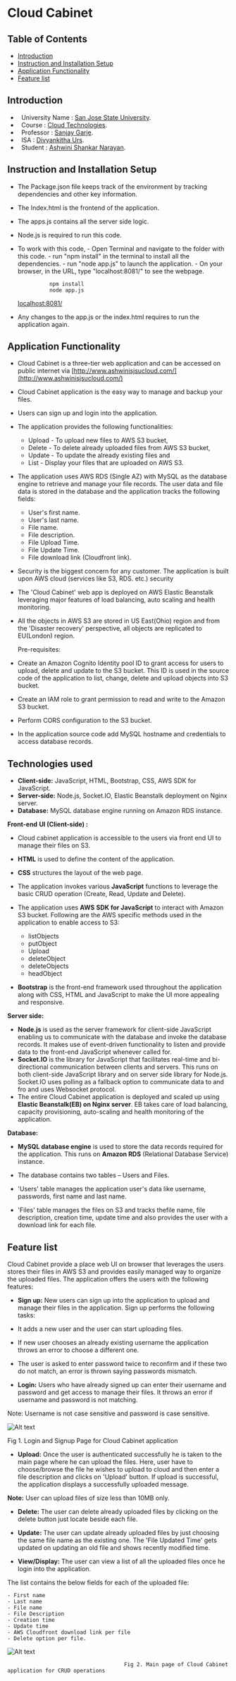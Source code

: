 # Cloud Cabinet

## Table of Contents

- [Introduction](#introduction)
- [Instruction and Installation Setup](#instruction-and-installation-setup)
- [Application Functionality](#application-functionality)
- [Feature list](#feature-list)



## Introduction

*   University Name		: [San Jose State University](http://www.sjsu.edu/).
*   Course				: [Cloud Technologies](http://info.sjsu.edu/web-dbgen/catalog/courses/CMPE281.html).
*   Professor				: [Sanjay Garje](https://www.linkedin.com/in/sanjaygarje/).
*   ISA					: [Divyankitha Urs](https://www.linkedin.com/in/divyankithaurs/).
*   Student				: [Ashwini Shankar Narayan](www.linkedin.com/in/ashwinisnv/).

## Instruction and Installation Setup

- The Package.json file keeps track of the environment by tracking dependencies and other key information.
- The Index.html is the frontend of the application.
- The apps.js contains all the server side logic.  

- Node.js is required to run this code.
- To work with this code,
		- Open Terminal and navigate to the folder with this code.
		- run "npm install" in the terminal to install all the dependencies.
		- run "node app.js" to launch the application.
		- On your browser, in the URL, type "localhost:8081/" to see the webpage.

				npm install
				node app.js
	[localhost:8081/](localhost:8081/)
	
- Any changes to the app.js or the index.html requires to run the application again.


## Application Functionality

- Cloud Cabinet is a three-tier web application and can be accessed on public internet via
[http://www.ashwinisjsucloud.com/](http://www.ashwinisjsucloud.com/)

- Cloud Cabinet application is the easy way to manage and backup your files.
- Users can sign up and login into the application.
- The application provides the following functionalities:

	- Upload - To upload new files to AWS S3 bucket,
	- Delete -  To delete already uploaded files from AWS S3 bucket,
	- Update - To update the already existing files and
	- List - Display your files that are uploaded on AWS S3.

- The application uses AWS RDS (Single AZ) with MySQL as the database engine to retrieve and manage your file records. The user data and file data is stored in the database and the application tracks the following fields:
	
	- User&#39;s first name.
	- User&#39;s last name.
	- File name.
	- File description.
	- File Upload Time.
	- File Update Time.
	- File download link (Cloudfront link).

- Security is the biggest concern for any customer. The application is built upon AWS cloud (services like S3, RDS. etc.) security
- The &#39;Cloud Cabinet&#39; web app is deployed on AWS Elastic Beanstalk leveraging major features of load balancing, auto scaling and health monitoring.
- All the objects in AWS S3 are stored in US East(Ohio) region and from the &#39;Disaster recovery&#39; perspective, all objects are replicated to EU(London) region.

  Pre-requisites:

- Create an Amazon Cognito Identity pool ID to grant access for users to upload, delete and update to the S3 bucket. This ID is used in the source code of the application to list, change, delete and upload objects into S3 bucket.
- Create an IAM role to grant permission to read and write to the Amazon S3 bucket.
- Perform CORS configuration to the S3 bucket.
- In the application source code add MySQL hostname and credentials to access database records.

## Technologies used

- **Client-side:** JavaScript, HTML, Bootstrap, CSS, AWS SDK for JavaScript.
- **Server-side:** Node.js, Socket.IO, Elastic Beanstalk deployment on Nginx server.
- **Database:** MySQL database engine running on Amazon RDS instance.

**Front-end** **UI (Client-side) :**

- Cloud cabinet application is accessible to the users via front end UI to manage their files on S3.
- **HTML** is used to define the content of the application.
- **CSS** structures the layout of the web page.
- The application invokes various **JavaScript** functions to leverage the basic CRUD operation (Create, Read, Update and Delete).
- The application uses **AWS** **SDK for JavaScript** to interact with Amazon S3 bucket. Following are the AWS specific methods used in the application to enable access to S3:

	- listObjects
	- putObject
	- Upload
	- deleteObject
	- deleteObjects
	- headObject

- **Bootstrap** is the front-end framework used throughout the application along with CSS, HTML and JavaScript to make the UI more appealing and responsive.

**Server side:**

- **Node.js** is used as the server framework for client-side JavaScript enabling us to communicate with the database and invoke the database records. It makes use of event-driven functionality to listen and provide data to the front-end JavaScript whenever called for.
- **Socket.IO** is the library for JavaScript that facilitates real-time and bi-directional communication between clients and servers. This runs on both client-side JavaScript library and on server side library for Node.js. Socket.IO uses polling as a fallback option to communicate data to and fro and uses Websocket protocol.
- The entire Cloud Cabinet application is deployed and scaled up using **Elastic Beanstalk(EB) on Nginx server**. EB takes care of load balancing, capacity provisioning, auto-scaling and health monitoring of the application.

**Database:**

- **MySQL database engine** is used to store the data records required for the application. This runs on **Amazon RDS** (Relational Database Service) instance.
- The database contains two tables – Users and Files.

- &#39;Users&#39; table manages the application user&#39;s data like username, passwords, first name and last name.
- &#39;Files&#39; table manages the files on S3 and tracks thefile name, file description, creation time, update time and also provides the user with a download link for each file.

## Feature list

Cloud Cabinet provide a place web UI on browser that leverages the users stores their files in AWS S3 and provides easily managed way to organize the uploaded files. The application offers the users with the following features:

- **Sign up:** New users can sign up into the application to upload and manage their files in the application. Sign up performs the following tasks:

- It adds a new user and the user can start uploading files.
- If new user chooses an already existing username the application throws an error to choose a different one.
- The user is asked to enter password twice to reconfirm and if these two do not match, an error is thrown saying passwords mismatch.

- **Login:**  Users who have already signed up can enter their username and password and get access to manage their files. It throws an error if username and password is not matching.

Note: Username is not case sensitive and password is case sensitive.


![Alt text](img1.jpg?raw=true)


Fig 1. Login and Signup Page for Cloud Cabinet application

- **Upload:** Once the user is authenticated successfully he is taken to the main page where he can upload the files. Here, user have to choose/browse the file he wishes to upload to cloud and then enter a file description and clicks on &#39;Upload&#39; button. If upload is successful, the application displays a successfully uploaded message.

**Note:** User can upload files of size less than 10MB only.

- **Delete:** The user can delete already uploaded files by clicking on the delete button just locate beside each file.

- **Update:** The user can update already uploaded files by just choosing the same file name as the existing one. The &#39;File Updated Time&#39; gets updated on updating an old file and shows recently modified time.

- **View/Display:** The user can view a list of all the uploaded files once he login into the application.

The list contains the below fields for each of the uploaded file:

	- First name
	- Last name
	- File name
	- File Description
	- Creation time
	- Update time
	- AWS Cloudfront download link per file
	- Delete option per file.

	
	
![Alt text](img2.jpg?raw=true)

 
                                         Fig 2. Main page of Cloud Cabinet application for CRUD operations

